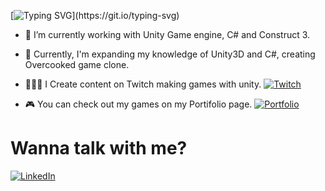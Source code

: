 
[![Typing SVG](https://readme-typing-svg.herokuapp.com/?lines=+Hi+there+👋;I’m+Álisson+Marques+Miquelace;Game+developer;)](https://git.io/typing-svg)

- 🔭 I’m currently working with Unity Game engine, C# and Construct 3.
- 🌱 Currently, I'm expanding my knowledge of Unity3D and C#, creating Overcooked game clone.

- 👩🏻‍💻 I Create content on Twitch making games with unity.    <a href="https://www.twitch.tv/nymphdev">![Twitch](https://img.shields.io/badge/Twitch-%239146FF.svg?style=for-the-badge&logo=Twitch&logoColor=white)</a>
- 🎮 You can check out my games on my Portifolio page. <a href="https://alissonthx-portfolio.vercel.app">![Portfolio](https://img.shields.io/badge/PORTFOLIO-%234f0599.svg?style=for-the-badge&logo=&logoColor=white)</a>

<h1>Wanna talk with me?</h1>

<a href="https://www.linkedin.com/in/%C3%A1lisson-marques-miquelace-63875b106">![LinkedIn](https://img.shields.io/badge/linkedin-%230077B5.svg?style=for-the-badge&logo=linkedin&logoColor=white)</a>

